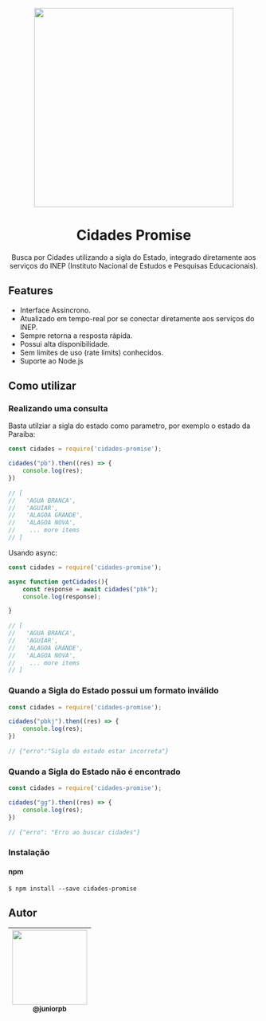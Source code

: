 <p align="center">
  <img src="https://image.freepik.com/vetores-gratis/mapa-do-brasil_92265-13.jpg" width="400">
</p>

<h1 align="center">Cidades Promise</h1>

<p align="center">
  Busca por Cidades utilizando a sigla do Estado, integrado diretamente aos serviços do INEP (Instituto Nacional de Estudos e Pesquisas Educacionais).
</p>


## Features

 * Interface Assíncrono.
 * Atualizado em tempo-real por se conectar diretamente aos serviços do INEP.
 * Sempre retorna a resposta rápida.
 * Possui alta disponibilidade.
 * Sem limites de uso (rate limits) conhecidos.
 * Suporte ao Node.js 


## Como utilizar


### Realizando uma consulta

Basta utilziar a sigla do estado como parametro, por exemplo o estado da Paraíba:

``` js
const cidades = require('cidades-promise');

cidades("pb").then((res) => {
    console.log(res);
})
    
// [
//   'AGUA BRANCA',
//   'AGUIAR',
//   'ALAGOA GRANDE',
//   'ALAGOA NOVA',
//    ... more items
// ]  

```

Usando async:

``` js
const cidades = require('cidades-promise');

async function getCidades(){
    const response = await cidades("pbk");
    console.log(response);

}
    
// [
//   'AGUA BRANCA',
//   'AGUIAR',
//   'ALAGOA GRANDE',
//   'ALAGOA NOVA',
//    ... more items
// ]  

```

### Quando a Sigla do Estado possui um formato inválido

``` js
const cidades = require('cidades-promise');

cidades("pbkj").then((res) => {
    console.log(res);
})
    
// {"erro":"Sigla do estado estar incorreta"} 

```

### Quando a Sigla do Estado não é encontrado

``` js
const cidades = require('cidades-promise');

cidades("gg").then((res) => {
    console.log(res);
})
    
// {"erro": "Erro ao buscar cidades"}

```

### Instalação

#### npm

```
$ npm install --save cidades-promise
```

## Autor


| [<img src="https://avatars1.githubusercontent.com/u/34171773?s=460&v=4" width="150"><br><sub>@juniorpb</sub>](https://github.com/juniorpb) |
| :---: |
